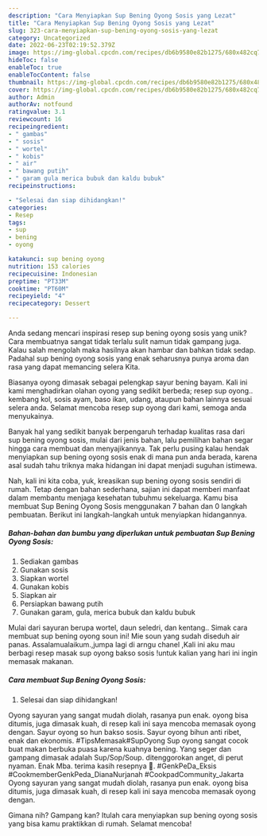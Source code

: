 ```yaml
---
description: "Cara Menyiapkan Sup Bening Oyong Sosis yang Lezat"
title: "Cara Menyiapkan Sup Bening Oyong Sosis yang Lezat"
slug: 323-cara-menyiapkan-sup-bening-oyong-sosis-yang-lezat
category: Uncategorized
date: 2022-06-23T02:19:52.379Z
image: https://img-global.cpcdn.com/recipes/db6b9580e82b1275/680x482cq70/sup-bening-oyong-sosis-foto-resep-utama.jpg
hideToc: false
enableToc: true
enableTocContent: false
thumbnail: https://img-global.cpcdn.com/recipes/db6b9580e82b1275/680x482cq70/sup-bening-oyong-sosis-foto-resep-utama.jpg
cover: https://img-global.cpcdn.com/recipes/db6b9580e82b1275/680x482cq70/sup-bening-oyong-sosis-foto-resep-utama.jpg
author: Admin
authorAv: notfound
ratingvalue: 3.1
reviewcount: 16
recipeingredient:
- " gambas"
- " sosis"
- " wortel"
- " kobis"
- " air"
- " bawang putih"
- " garam gula merica bubuk dan kaldu bubuk"
recipeinstructions:

- "Selesai dan siap dihidangkan!"
categories:
- Resep
tags:
- sup
- bening
- oyong

katakunci: sup bening oyong 
nutrition: 153 calories
recipecuisine: Indonesian
preptime: "PT33M"
cooktime: "PT60M"
recipeyield: "4"
recipecategory: Dessert

---
```





Anda sedang mencari inspirasi resep sup bening oyong sosis yang unik? Cara membuatnya sangat tidak terlalu sulit namun tidak gampang juga. Kalau salah mengolah maka hasilnya akan hambar dan bahkan tidak sedap. Padahal sup bening oyong sosis yang enak seharusnya punya aroma dan rasa yang dapat memancing selera Kita.





Biasanya oyong dimasak sebagai pelengkap sayur bening bayam. Kali ini kami menghadirkan olahan oyong yang sedikit berbeda; resep sup oyong.. kembang kol, sosis ayam, baso ikan, udang, ataupun bahan lainnya sesuai selera anda. Selamat mencoba resep sup oyong dari kami, semoga anda menyukainya.

Banyak hal yang sedikit banyak berpengaruh terhadap kualitas rasa dari sup bening oyong sosis, mulai dari jenis bahan, lalu pemilihan bahan segar hingga cara membuat dan menyajikannya. Tak perlu pusing kalau hendak menyiapkan sup bening oyong sosis enak di mana pun anda berada, karena asal sudah tahu triknya maka hidangan ini dapat menjadi suguhan istimewa.






Nah, kali ini kita coba, yuk, kreasikan sup bening oyong sosis sendiri di rumah. Tetap dengan bahan sederhana, sajian ini dapat memberi manfaat dalam membantu menjaga kesehatan tubuhmu sekeluarga. Kamu bisa membuat Sup Bening Oyong Sosis menggunakan 7 bahan dan 0 langkah pembuatan. Berikut ini langkah-langkah untuk menyiapkan hidangannya.

<!--inarticleads1-->

##### Bahan-bahan dan bumbu yang diperlukan untuk pembuatan Sup Bening Oyong Sosis:

1. Sediakan  gambas
1. Gunakan  sosis
1. Siapkan  wortel
1. Gunakan  kobis
1. Siapkan  air
1. Persiapkan  bawang putih
1. Gunakan  garam, gula, merica bubuk dan kaldu bubuk


Mulai dari sayuran berupa wortel, daun seledri, dan kentang.. Simak cara membuat sup bening oyong soun ini! Mie soun yang sudah diseduh air panas. Assalamualaikum.,jumpa lagi di arngu chanel ,Kali ini aku mau berbagi resep masak sup oyong bakso sosis !untuk kalian yang hari ini ingin memasak makanan. 

<!--inarticleads2-->

##### Cara membuat Sup Bening Oyong Sosis:


1. Selesai dan siap dihidangkan!

Oyong sayuran yang sangat mudah diolah, rasanya pun enak. oyong bisa ditumis, juga dimasak kuah, di resep kali ini saya mencoba memasak oyong dengan. Sayur oyong so hun bakso sosis. Sayur oyong bihun anti ribet, enak dan ekonomis. #TipsMemasak#SupOyong Sup oyong sangat cocok buat makan berbuka puasa karena kuahnya bening. Yang seger dan gampang dimasak adalah Sup/Sop/Soup. ditenggorokan anget, di perut nyaman. Enak Mba. terima kasih resepnya 🤗. #GenkPeDa_Eksis #CookmemberGenkPeda_DianaNurjanah #CookpadCommunity_Jakarta Oyong sayuran yang sangat mudah diolah, rasanya pun enak. oyong bisa ditumis, juga dimasak kuah, di resep kali ini saya mencoba memasak oyong dengan. 

Gimana nih? Gampang kan? Itulah cara menyiapkan sup bening oyong sosis yang bisa kamu praktikkan di rumah. Selamat mencoba!
